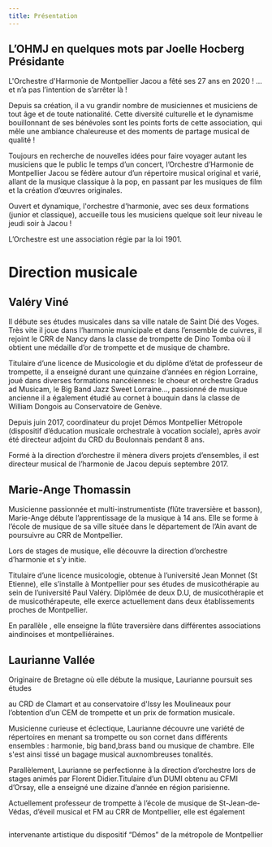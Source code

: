 ```yaml
---
title: Présentation
---
```

## L’OHMJ en quelques mots par Joelle Hocberg Présidante

L'Orchestre d'Harmonie de Montpellier Jacou a fêté ses 27 ans en
 2020 ! ... et n’a pas l’intention de s’arrêter là !

Depuis sa création, il a vu grandir nombre de musiciennes et
 musiciens de tout âge et de toute nationalité. Cette diversité
 culturelle et le dynamisme bouillonnant de ses bénévoles sont les
 points forts de cette association, qui mêle une ambiance chaleureuse
 et des moments de partage musical de qualité !

Toujours en recherche de nouvelles idées pour faire voyager autant
 les musiciens que le public le temps d’un concert, l’Orchestre
 d’Harmonie de Montpellier Jacou se fédère autour d’un répertoire
 musical original et varié, allant de la musique classique à la pop, en
 passant par les musiques de film et la création d’œuvres originales.

Ouvert et dynamique, l'orchestre d'harmonie, avec ses deux
 formations (junior et classique), accueille tous les musiciens
 quelque soit leur niveau le jeudi soir à Jacou !

L’Orchestre est une association régie par la loi 1901.

# Direction musicale

## Valéry Viné

Il débute ses études musicales dans sa ville natale de Saint Dié des
 Voges. Très vite il joue dans l’harmonie municipale et dans l’ensemble
 de cuivres, il rejoint le CRR de Nancy dans la classe de trompette de
 Dino Tomba où il obtient une médaille d’or de trompette et de musique
 de chambre.

Titulaire d’une licence de Musicologie et du diplôme d’état de
 professeur de trompette, il a enseigné durant une quinzaine d’années
 en région Lorraine, joué dans diverses formations nancéiennes:
 le choeur et orchestre Gradus ad Musicam, le Big Band Jazz Sweet
 Lorraine..., passionné de musique ancienne il a également étudié au
 cornet à bouquin dans la classe de William Dongois au Conservatoire
 de Genève.

Depuis juin 2017, coordinateur du projet Démos Montpellier Métropole
 (dispositif d’éducation musicale orchestrale à vocation sociale), après
 avoir été directeur adjoint du CRD du Boulonnais pendant 8 ans.

Formé à la direction d’orchestre il mènera divers projets d’ensembles,
 il est directeur musical de l’harmonie de Jacou depuis septembre 2017.

## Marie-Ange Thomassin

Musicienne passionnée et multi-instrumentiste (flûte traversière et
 basson), Marie-Ange débute l’apprentissage de la musique à 14 ans. Elle
 se forme à l’école de musique de sa ville située dans le département de
 l’Ain avant de poursuivre au CRR de Montpellier.

Lors de stages de musique, elle découvre la direction d’orchestre
 d’harmonie et s’y initie.

Titulaire d’une licence musicologie, obtenue à l’université Jean
 Monnet (St Etienne), elle s’installe à Montpellier pour ses études de
 musicothérapie au sein de l’université Paul Valéry. Diplômée de
 deux D.U, de musicothérapie et de musicothérapeute, elle exerce
 actuellement dans deux établissements proches de Montpellier.

En parallèle , elle enseigne la flûte traversière dans différentes
 associations aindinoises et montpelliéraines.

## Laurianne Vallée

Originaire de Bretagne où elle débute la musique, Laurianne poursuit ses études

 au CRD de Clamart et au conservatoire d'Issy les Moulineaux pour l’obtention d’un CEM de trompette et un prix de formation musicale.

Musicienne curieuse et éclectique, Laurianne découvre une variété de répertoires en menant sa trompette ou son cornet dans différents ensembles : harmonie, big band,brass band ou musique de chambre. Elle s'est ainsi tissé un bagage musical auxnombreuses tonalités. 

Parallèlement, Laurianne se perfectionne à la direction d’orchestre lors de stages animés par Florent Didier.Titulaire d’un DUMI obtenu au CFMI d’Orsay, elle a enseigné une dizaine d’année en région  parisienne. 

Actuellement  professeur  de trompette à l’école de musique de St-Jean-de-Védas, d’éveil  musical  et FM au CRR de Montpellier, elle est également 

![]()

intervenante artistique du dispositif “Démos” de la métropole de Montpellier
